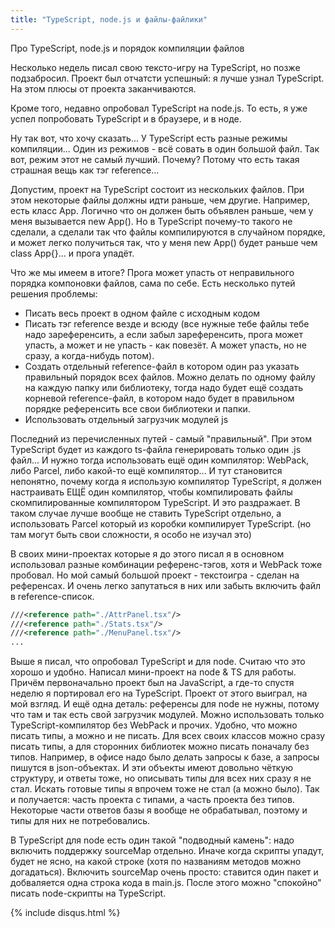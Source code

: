 ```yaml
---
title: "TypeScript, node.js и файлы-файлики"
---
```


Про TypeScript, node.js и порядок компиляции файлов

Несколько недель писал свою тексто-игру на TypeScript, но позже подзабросил. Проект был отчатсти успешный: я лучше узнал TypeScript. На этом плюсы от проекта заканчиваются.

Кроме того, недавно опробовал TypeScript на node.js. То есть, я уже успел попробовать TypeScript и в браузере, и в ноде.

Ну так вот, что хочу сказать... У TypeScript есть разные режимы компиляции... Один из режимов - всё совать в один большой файл. Так вот, режим этот не самый лучший. Почему? Потому что есть такая страшная вещь как тэг reference...

Допустим, проект на TypeScript состоит из нескольких файлов. При этом некоторые файлы должны идти раньше, чем другие. Например, есть класс App. Логично что он должен быть объявлен раньше, чем у меня вызывается new App(). Но в TypeScript почему-то такого не сделали, а сделали так что файлы компилируются в случайном порядке, и может легко получиться так, что у меня new App() будет раньше чем class App{}... и прога упадёт.

Что же мы имеем в итоге? Прога может упасть от неправильного порядка компоновки файлов, сама по себе. Есть несколько путей решения проблемы:

* Писать весь проект в одном файле с исходным кодом
* Писать тэг reference везде и всюду (все нужные тебе файлы тебе надо зареференсить, а если забыл зареференсить, прога может упасть, а может и не упасть - как повезёт. А может упасть, но не сразу, а когда-нибудь потом).
* Создать отдельный reference-файл в котором один раз указать правильный порядок всех файлов. Можно делать по одному файлу на каждую папку или библиотеку, тогда надо будет ещё создать корневой reference-файл, в котором надо будет в правильном порядке референсить все свои библиотеки и папки.
* Использовать отдельный загрузчик модулей js

Последний из перечисленных путей - самый "правильный". При этом TypeScript будет из каждого ts-файла генерировать только один .js файл... И нужно тогда использовать ещё один компилятор: WebPack, либо Parcel, либо какой-то ещё компилятор... И тут становится непонятно, почему когда я использую компилятор TypeScript, я должен настраивать ЕЩЁ один компилятор, чтобы компилировать файлы скомпилированные компилятором TypeScript. И это раздражает. В таком случае лучше вообще не ставить TypeScript отдельно, а использовать Parcel который из коробки компилирует TypeScript. (но там могут быть свои сложности, я особо не изучал это)

В своих мини-проектах которые я до этого писал я в основном использовал разные комбинации референс-тэгов, хотя и WebPack тоже пробовал. Но мой самый большой проект - текстоигра - сделан на референсах. И очень легко запутаться в них или забыть включить файл в reference-список.

```xml
///<reference path="./AttrPanel.tsx"/>
///<reference path="./Stats.tsx"/>
///<reference path="./MenuPanel.tsx"/>
...
```

Выше я писал, что опробовал TypeScript и для node. Считаю что это хорошо и удобно. Написал мини-проект на node & TS для работы. Причём первоначально проект был на JavaScript, а где-то спустя неделю я портировал его на TypeScript. Проект от этого выиграл, на мой взгляд. И ещё одна деталь: референсы для node не нужны, потому что там и так есть свой загрузчик модулей. Можно использовать только TypeScript-компилятор без WebPack и прочих. Удобно, что можно писать типы, а можно и не писать. Для всех своих классов можно сразу писать типы, а для сторонних библиотек можно писать поначалу без типов. Например, в офисе надо было делать запросы к базе, а запросы пишутся в json-объектах. И эти объекты имеют довольно чёткую структуру, и ответы тоже, но описывать типы для всех них сразу я не стал. Искать готовые типы я впрочем тоже не стал (а можно было). Так и получается: часть проекта с типами, а часть проекта без типов. Некоторые части ответов базы я вообще не обрабатывал, поэтому и типы для них не потребовались.

В TypeScript для node есть один такой "подводный камень": надо включить поддержку sourceMap отдельно. Иначе когда скрипты упадут, будет не ясно, на какой строке (хотя по названиям методов можно догадаться). Включить sourceMap очень просто: ставится один пакет и добваляется одна строка кода в main.js. После этого можно "спокойно" писать node-скрипты на TypeScript.

{% include disqus.html %}